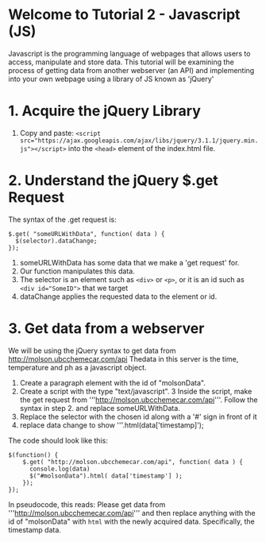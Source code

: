 # Welcome to Tutorial 2 - Javascript (JS)
Javascript is the programming language of webpages that allows users to access, manipulate and store data. This tutorial will be examining the process of getting data from another webserver (an API) and implementing into your own webpage using a library of JS known as 'jQuery'

# 1. Acquire the jQuery Library

1. Copy and paste: ```<script src="https://ajax.googleapis.com/ajax/libs/jquery/3.1.1/jquery.min.js"></script>``` into the ```<head>``` element of the index.html file. 

# 2. Understand the jQuery $.get Request
The syntax of the .get request is:
```
$.get( "someURLWithData", function( data ) {
  $(selector).dataChange;
});
```
1. someURLWithData has some data that we make a 'get request' for.
2. Our function manipulates this data.
3. The selector is an element such as ```<div>``` or ```<p>```, or it is an id such as ```<div id="SomeID">``` that we target
4. dataChange applies the requested data to the element or id.

# 3. Get data from a webserver
We will be using the jQuery syntax to get data from http://molson.ubcchemecar.com/api Thedata in this server is the time, temperature and ph as a javascript object.

1. Create a paragraph element with the id of "molsonData". 
2. Create a script with the type "text/javascript".
3  Inside the script, make the get request from '''http://molson.ubcchemecar.com/api'''. Follow the syntax in step 2. and replace someURLWithData.
4. Replace the selector with the chosen id along with a '#' sign in front of it
5. replace data change to show '''.html(data['timestamp]');

The code should look like this:
```
$(function() {
    $.get( "http://molson.ubcchemecar.com/api", function( data ) {
      console.log(data)
      $("#molsonData").html( data['timestamp'] );
    });
});
```
In pseudocode, this reads: Please get data from '''http://molson.ubcchemecar.com/api''' and then replace anything with the id of "molsonData" with ```html``` with the newly acquired data. Specifically, the timestamp data.



